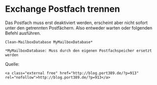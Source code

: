 # Exchange Postfach trennen

Das Postfach muss erst deaktiviert werden, erscheint aber nicht sofort unter den getrennten Postfächern. Also entweder warten oder folgenden Befehl ausführen.

```
Clean-MailboxDatabase MyMailboxDatabase*

*MyMailboxDatabase: Muss durch den eigenen Postfachspeicher ersetzt werden
```

  
  
Quelle:

```
<a class="external free" href="http://blog.port389.de/?p=913" rel="nofollow">http://blog.port389.de/?p=913</a>
```